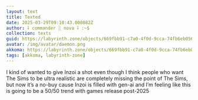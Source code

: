 ```yaml
---
layout: text
title: Texted
date: 2025-03-29T09:10:43.008082Z
author: ⸸ commander ░ nova ⸸ :~$
collection: texts
guid: https://labyrinth.zone/objects/669fbb91-c7a0-4f0d-9cca-74fb6eb0564d
avatar: /img/avatar/daemon.png
akkoma: https://labyrinth.zone/objects/669fbb91-c7a0-4f0d-9cca-74fb6eb0564d
tags: [akkoma, labyrinth-zone]
---
```


<p>I kind of wanted to give Inzoi a shot even though I think people who want The Sims to be ultra realistic are completely missing the point of The Sims, but now it’s a no-buy cause Inzoi is filled with gen-ai and I’m feeling like this is going to be a 50/50 trend with games release post-2025</p>